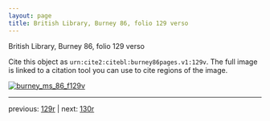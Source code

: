 ```yaml
---
layout: page
title: British Library, Burney 86, folio 129 verso
---
```


British Library, Burney 86, folio 129 verso

Cite this object as `urn:cite2:citebl:burney86pages.v1:129v`.  The full image is linked to a citation tool you can use to cite regions of the image.

[![burney_ms_86_f129v](http://www.homermultitext.org/iipsrv?IIIF=/project/homer/pyramidal/deepzoom/citebl/burney86imgs/v1/burney_ms_86_f129v.tif/full/800,/0/default.jpg)](http://www.homermultitext.org/ict2/?urn=urn:cite2:citebl:burney86imgs.v1:burney_ms_86_f129v) 

---

previous:  [129r](../129r/) | next: [130r](../130r/)